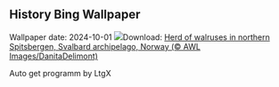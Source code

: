 ## History Bing Wallpaper
Wallpaper date: 2024-10-01
![](https://www.bing.com/th?id=OHR.WalrusNorway_EN-CA4061858184_UHD.jpg&w=1000)Download: [Herd of walruses in northern Spitsbergen, Svalbard archipelago, Norway (© AWL Images/DanitaDelimont)](https://www.bing.com/th?id=OHR.WalrusNorway_EN-CA4061858184_UHD.jpg)

Auto get programm by LtgX
